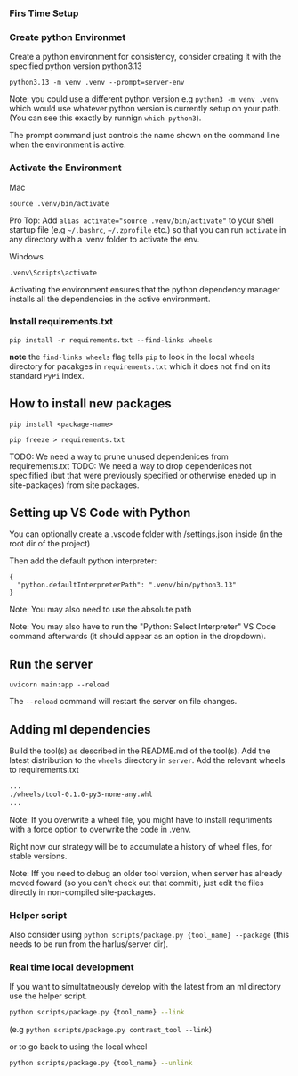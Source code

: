 ### Firs Time Setup

### Create python Environmet

Create a python environment for consistency, consider creating it with the specified python version python3.13

```
python3.13 -m venv .venv --prompt=server-env
```

Note: you could use a different python version e.g `python3 -m venv .venv` which would use whatever python version is currently setup on your path. (You can see this exactly by runnign `which python3`).

The prompt command just controls the name shown on the command line when the environment is active.

### Activate the Environment

Mac

```
source .venv/bin/activate
```

Pro Top: Add `alias activate="source .venv/bin/activate"` to your shell startup file (e.g `~/.bashrc`, `~/.zprofile` etc.) so that you can run `activate` in any directory with a .venv folder to activate the env.

Windows

```
.venv\Scripts\activate
```

Activating the environment ensures that the python dependency manager installs all the dependencies in the active environment.

### Install requirements.txt


```
pip install -r requirements.txt --find-links wheels
```
**note** the `find-links wheels` flag tells `pip` to look in the local wheels directory for pacakges in `requirements.txt` which it does not find on its standard `PyPi` index.


## How to install new packages

```
pip install <package-name>
```

```
pip freeze > requirements.txt
```

TODO: We need a way to prune unused dependenices from requirements.txt
TODO: We need a way to drop dependenices not specifified (but that were previously specified or otherwise eneded up in site-packages) from site packages.

## Setting up VS Code with Python

You can optionally create a .vscode folder with /settings.json inside (in the root dir of the project)

Then add the default python interpreter:

```
{
  "python.defaultInterpreterPath": ".venv/bin/python3.13"
}
```

Note: You may also need to use the absolute path

Note: You may also have to run the "Python: Select Interpreter" VS Code command afterwards (it should appear as an option in the dropdown).

## Run the server

```
uvicorn main:app --reload
```

The `--reload` command will restart the server on file changes.

## Adding ml dependencies

Build the tool(s) as described in the README.md of the tool(s). Add the latest distribution to the `wheels` directory in `server`. Add the relevant wheels to requirements.txt

```requirements.txt
...
./wheels/tool-0.1.0-py3-none-any.whl
...
```

Note: If you overwrite a wheel file, you might have to install requriments with a force option to overwrite the code in .venv.

Right now our strategy will be to accumulate a history of wheel files, for stable versions.

Note: Iff you need to debug an older tool version, when server has already moved foward (so you can't check out that commit), just edit the files directly in non-compiled site-packages.

### Helper script

Also consider using `python scripts/package.py {tool_name} --package` (this needs to be run from the harlus/server dir).

### Real time local development

If you want to simultatneously develop with the latest from an ml directory use the helper script.

```bash
python scripts/package.py {tool_name} --link
```

(e.g `python scripts/package.py contrast_tool --link`)

or to go back to using the local wheel

```bash
python scripts/package.py {tool_name} --unlink
```
